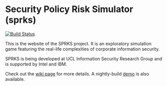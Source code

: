 Security Policy Risk Simulator (sprks)
======================================

[![Build Status](https://travis-ci.org/mapto/sprks.png)](https://travis-ci.org/mapto/sprks)


This is the website of the SPRKS project. It is an exploratory simulation game featuring the real-life complexities of corporate information security.

SPRKS is being developed at UCL Information Security Research Group and is supported by Intel and IBM.

Check out the [wiki page](https://github.com/mapto/sprks/wiki) for more details. A nightly-build [demo](http://orpheus.cs.ucl.ac.uk) is also available.